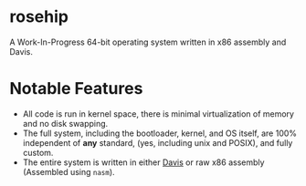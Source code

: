 # rosehip
A Work-In-Progress 64-bit operating system written in x86 assembly and Davis.

# Notable Features
* All code is run in kernel space, there is minimal virtualization of memory and no disk swapping.
* The full system, including the bootloader, kernel, and OS itself, are 100% independent of **any** standard, (yes, including unix and POSIX), and fully custom.
* The entire system is written in either [Davis](https://github.com/bubby932/DavisRewrite) or raw x86 assembly (Assembled using `nasm`).